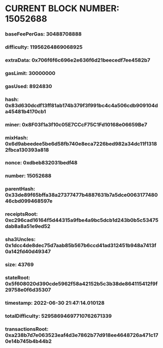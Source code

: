 # CURRENT BLOCK NUMBER: 15052688

### baseFeePerGas: 30488708888
### difficulty: 11956264869068925
### extraData: 0x706f6f6c696e2e636f6d21beecedf7ee4582b7
### gasLimit: 30000000
### gasUsed: 8924830
### hash: 0x83d630dcdf13ff81ab174b379f3f991bc4c4a506cdb909104da45481b4170cb1
### miner: 0x8F03f1a3f10c05E7CCcF75C1Fd10168e06659Be7
### mixHash: 0x6d9abeedee5be6d58fb740e8eca7226bed982a34dc11f13182fbca130393a818
### nonce: 0xdbeb832031bedf48
### number: 15052688
### parentHash: 0x33de89f65bffa38a27377477b4887631b7a5dce006317748046cbd099468597e
### receiptsRoot: 0xc296cad16164f5d44315a9fbe4a9bc5dcb1d243b0b5c53475dab8a8a51e9ed52
### sha3Uncles: 0x1dcc4de8dec75d7aab85b567b6ccd41ad312451b948a7413f0a142fd40d49347
### size: 43769
### stateRoot: 0x5f608020d390cde5962f58a42152b5c3b38de864115412f9f29758e0f6d35307
### timestamp: 2022-06-30 21:47:14.010128
### totalDifficulty: 52958694697710762671339
### transactionsRoot: 0xa238b7d7e063523eaf4d3e7862b77d918ee4648726a471c170e14b745b4b44b2
